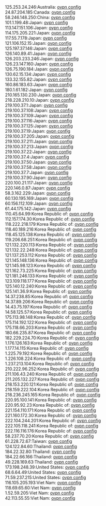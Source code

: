 125.253.24.246:Australia: [ovpn config](vpn/125_253_24_246.ovpn)  
24.87.204.185:Canada: [ovpn config](vpn/24_87_204_185.ovpn)  
58.246.148.250:China: [ovpn config](vpn/58_246_148_250.ovpn)  
101.1.199.48:Japan: [ovpn config](vpn/101_1_199_48.ovpn)  
113.147.151.106:Japan: [ovpn config](vpn/113_147_151_106.ovpn)  
114.175.205.221:Japan: [ovpn config](vpn/114_175_205_221.ovpn)  
117.55.7.178:Japan: [ovpn config](vpn/117_55_7_178.ovpn)  
121.106.152.15:Japan: [ovpn config](vpn/121_106_152_15.ovpn)  
125.197.37.146:Japan: [ovpn config](vpn/125_197_37_146.ovpn)  
126.140.89.41:Japan: [ovpn config](vpn/126_140_89_41.ovpn)  
126.203.233.246:Japan: [ovpn config](vpn/126_203_233_246.ovpn)  
126.23.147.160:Japan: [ovpn config](vpn/126_23_147_160.ovpn)  
126.75.190.184:Japan: [ovpn config](vpn/126_75_190_184.ovpn)  
130.62.15.134:Japan: [ovpn config](vpn/130_62_15_134.ovpn)  
133.32.155.82:Japan: [ovpn config](vpn/133_32_155_82.ovpn)  
160.86.183.63:Japan: [ovpn config](vpn/160_86_183_63.ovpn)  
180.1.61.182:Japan: [ovpn config](vpn/180_1_61_182.ovpn)  
210.165.130.230:Japan: [ovpn config](vpn/210_165_130_230.ovpn)  
218.228.210.10:Japan: [ovpn config](vpn/218_228_210_10.ovpn)  
219.100.37.1:Japan: [ovpn config](vpn/219_100_37_1.ovpn)  
219.100.37.108:Japan: [ovpn config](vpn/219_100_37_108.ovpn)  
219.100.37.109:Japan: [ovpn config](vpn/219_100_37_109.ovpn)  
219.100.37.116:Japan: [ovpn config](vpn/219_100_37_116.ovpn)  
219.100.37.125:Japan: [ovpn config](vpn/219_100_37_125.ovpn)  
219.100.37.19:Japan: [ovpn config](vpn/219_100_37_19.ovpn)  
219.100.37.205:Japan: [ovpn config](vpn/219_100_37_205.ovpn)  
219.100.37.211:Japan: [ovpn config](vpn/219_100_37_211.ovpn)  
219.100.37.213:Japan: [ovpn config](vpn/219_100_37_213.ovpn)  
219.100.37.22:Japan: [ovpn config](vpn/219_100_37_22.ovpn)  
219.100.37.4:Japan: [ovpn config](vpn/219_100_37_4.ovpn)  
219.100.37.50:Japan: [ovpn config](vpn/219_100_37_50.ovpn)  
219.100.37.58:Japan: [ovpn config](vpn/219_100_37_58.ovpn)  
219.100.37.7:Japan: [ovpn config](vpn/219_100_37_7.ovpn)  
219.100.37.90:Japan: [ovpn config](vpn/219_100_37_90.ovpn)  
220.100.21.117:Japan: [ovpn config](vpn/220_100_21_117.ovpn)  
220.146.0.87:Japan: [ovpn config](vpn/220_146_0_87.ovpn)  
58.3.162.229:Japan: [ovpn config](vpn/58_3_162_229.ovpn)  
60.130.195.169:Japan: [ovpn config](vpn/60_130_195_169.ovpn)  
60.156.112.109:Japan: [ovpn config](vpn/60_156_112_109.ovpn)  
61.44.175.142:Japan: [ovpn config](vpn/61_44_175_142.ovpn)  
110.45.64.99:Korea Republic of: [ovpn config](vpn/110_45_64_99.ovpn)  
112.157.174.30:Korea Republic of: [ovpn config](vpn/112_157_174_30.ovpn)  
118.222.218.179:Korea Republic of: [ovpn config](vpn/118_222_218_179.ovpn)  
118.40.189.216:Korea Republic of: [ovpn config](vpn/118_40_189_216.ovpn)  
118.45.125.138:Korea Republic of: [ovpn config](vpn/118_45_125_138.ovpn)  
119.206.68.251:Korea Republic of: [ovpn config](vpn/119_206_68_251.ovpn)  
121.132.220.113:Korea Republic of: [ovpn config](vpn/121_132_220_113.ovpn)  
121.132.22.248:Korea Republic of: [ovpn config](vpn/121_132_22_248.ovpn)  
121.137.253.112:Korea Republic of: [ovpn config](vpn/121_137_253_112.ovpn)  
121.145.148.136:Korea Republic of: [ovpn config](vpn/121_145_148_136.ovpn)  
121.145.98.123:Korea Republic of: [ovpn config](vpn/121_145_98_123.ovpn)  
121.162.73.225:Korea Republic of: [ovpn config](vpn/121_162_73_225.ovpn)  
121.181.246.133:Korea Republic of: [ovpn config](vpn/121_181_246_133.ovpn)  
123.109.118.177:Korea Republic of: [ovpn config](vpn/123_109_118_177.ovpn)  
125.140.12.240:Korea Republic of: [ovpn config](vpn/125_140_12_240.ovpn)  
125.141.36.9:Korea Republic of: [ovpn config](vpn/125_141_36_9.ovpn)  
14.37.238.85:Korea Republic of: [ovpn config](vpn/14_37_238_85.ovpn)  
14.37.89.206:Korea Republic of: [ovpn config](vpn/14_37_89_206.ovpn)  
14.43.75.197:Korea Republic of: [ovpn config](vpn/14_43_75_197.ovpn)  
14.58.125.57:Korea Republic of: [ovpn config](vpn/14_58_125_57.ovpn)  
175.113.98.148:Korea Republic of: [ovpn config](vpn/175_113_98_148.ovpn)  
175.114.192.122:Korea Republic of: [ovpn config](vpn/175_114_192_122.ovpn)  
175.118.66.203:Korea Republic of: [ovpn config](vpn/175_118_66_203.ovpn)  
180.66.235.87:Korea Republic of: [ovpn config](vpn/180_66_235_87.ovpn)  
182.229.224.70:Korea Republic of: [ovpn config](vpn/182_229_224_70.ovpn)  
1.176.126.163:Korea Republic of: [ovpn config](vpn/1_176_126_163.ovpn)  
1.177.14.115:Korea Republic of: [ovpn config](vpn/1_177_14_115.ovpn)  
1.225.79.192:Korea Republic of: [ovpn config](vpn/1_225_79_192.ovpn)  
1.226.108.224:Korea Republic of: [ovpn config](vpn/1_226_108_224.ovpn)  
1.237.213.104:Korea Republic of: [ovpn config](vpn/1_237_213_104.ovpn)  
210.222.96.252:Korea Republic of: [ovpn config](vpn/210_222_96_252.ovpn)  
211.106.43.240:Korea Republic of: [ovpn config](vpn/211_106_43_240.ovpn)  
211.205.132.227:Korea Republic of: [ovpn config](vpn/211_205_132_227.ovpn)  
218.153.220.121:Korea Republic of: [ovpn config](vpn/218_153_220_121.ovpn)  
218.159.222.104:Korea Republic of: [ovpn config](vpn/218_159_222_104.ovpn)  
218.236.245.165:Korea Republic of: [ovpn config](vpn/218_236_245_165.ovpn)  
220.95.100.141:Korea Republic of: [ovpn config](vpn/220_95_100_141.ovpn)  
220.95.92.23:Korea Republic of: [ovpn config](vpn/220_95_92_23.ovpn)  
221.154.110.171:Korea Republic of: [ovpn config](vpn/221_154_110_171.ovpn)  
221.160.172.30:Korea Republic of: [ovpn config](vpn/221_160_172_30.ovpn)  
222.104.244.201:Korea Republic of: [ovpn config](vpn/222_104_244_201.ovpn)  
222.105.118.241:Korea Republic of: [ovpn config](vpn/222_105_118_241.ovpn)  
222.116.116.176:Korea Republic of: [ovpn config](vpn/222_116_116_176.ovpn)  
58.237.70.20:Korea Republic of: [ovpn config](vpn/58_237_70_20.ovpn)  
61.228.72.67:Taiwan: [ovpn config](vpn/61_228_72_67.ovpn)  
124.122.84.60:Thailand: [ovpn config](vpn/124_122_84_60.ovpn)  
184.22.32.80:Thailand: [ovpn config](vpn/184_22_32_80.ovpn)  
184.22.66.166:Thailand: [ovpn config](vpn/184_22_66_166.ovpn)  
49.228.169.63:Thailand: [ovpn config](vpn/49_228_169_63.ovpn)  
173.198.248.39:United States: [ovpn config](vpn/173_198_248_39.ovpn)  
68.6.64.49:United States: [ovpn config](vpn/68_6_64_49.ovpn)  
71.59.237.215:United States: [ovpn config](vpn/71_59_237_215.ovpn)  
116.105.205.193:Viet Nam: [ovpn config](vpn/116_105_205_193.ovpn)  
118.69.65.60:Viet Nam: [ovpn config](vpn/118_69_65_60.ovpn)  
1.52.59.205:Viet Nam: [ovpn config](vpn/1_52_59_205.ovpn)  
42.113.55.55:Viet Nam: [ovpn config](vpn/42_113_55_55.ovpn)  
